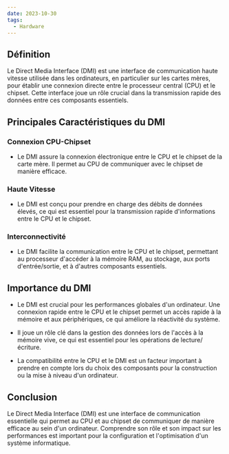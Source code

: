 ```yaml
---
date: 2023-10-30
tags:
  - Hardware
---
```


## Définition
Le Direct Media Interface (DMI) est une interface de communication haute vitesse utilisée dans les ordinateurs, en particulier sur les cartes mères, pour établir une connexion directe entre le processeur central (CPU) et le chipset. Cette interface joue un rôle crucial dans la transmission rapide des données entre ces composants essentiels.

## Principales Caractéristiques du DMI

### Connexion CPU-Chipset
- Le DMI assure la connexion électronique entre le CPU et le chipset de la carte mère. Il permet au CPU de communiquer avec le chipset de manière efficace.

### Haute Vitesse
- Le DMI est conçu pour prendre en charge des débits de données élevés, ce qui est essentiel pour la transmission rapide d'informations entre le CPU et le chipset.

### Interconnectivité
- Le DMI facilite la communication entre le CPU et le chipset, permettant au processeur d'accéder à la mémoire RAM, au stockage, aux ports d'entrée/sortie, et à d'autres composants essentiels.

## Importance du DMI

- Le DMI est crucial pour les performances globales d'un ordinateur. Une connexion rapide entre le CPU et le chipset permet un accès rapide à la mémoire et aux périphériques, ce qui améliore la réactivité du système.

- Il joue un rôle clé dans la gestion des données lors de l'accès à la mémoire vive, ce qui est essentiel pour les opérations de lecture/écriture.

- La compatibilité entre le CPU et le DMI est un facteur important à prendre en compte lors du choix des composants pour la construction ou la mise à niveau d'un ordinateur.

## Conclusion
Le Direct Media Interface (DMI) est une interface de communication essentielle qui permet au CPU et au chipset de communiquer de manière efficace au sein d'un ordinateur. Comprendre son rôle et son impact sur les performances est important pour la configuration et l'optimisation d'un système informatique.